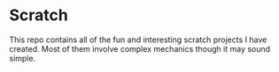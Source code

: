 # Scratch
This repo contains all of the fun and interesting scratch projects I have created. Most of them involve complex mechanics though it may sound simple.
